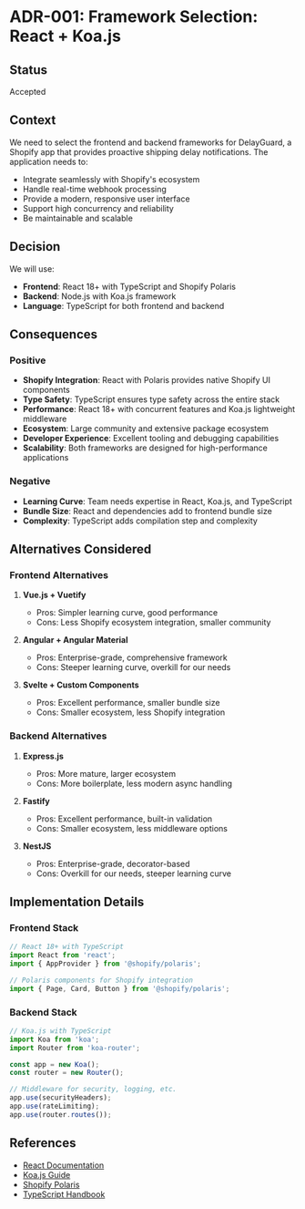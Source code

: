# ADR-001: Framework Selection: React + Koa.js

## Status
Accepted

## Context
We need to select the frontend and backend frameworks for DelayGuard, a Shopify app that provides proactive shipping delay notifications. The application needs to:

- Integrate seamlessly with Shopify's ecosystem
- Handle real-time webhook processing
- Provide a modern, responsive user interface
- Support high concurrency and reliability
- Be maintainable and scalable

## Decision
We will use:
- **Frontend**: React 18+ with TypeScript and Shopify Polaris
- **Backend**: Node.js with Koa.js framework
- **Language**: TypeScript for both frontend and backend

## Consequences

### Positive
- **Shopify Integration**: React with Polaris provides native Shopify UI components
- **Type Safety**: TypeScript ensures type safety across the entire stack
- **Performance**: React 18+ with concurrent features and Koa.js lightweight middleware
- **Ecosystem**: Large community and extensive package ecosystem
- **Developer Experience**: Excellent tooling and debugging capabilities
- **Scalability**: Both frameworks are designed for high-performance applications

### Negative
- **Learning Curve**: Team needs expertise in React, Koa.js, and TypeScript
- **Bundle Size**: React and dependencies add to frontend bundle size
- **Complexity**: TypeScript adds compilation step and complexity

## Alternatives Considered

### Frontend Alternatives
1. **Vue.js + Vuetify**
   - Pros: Simpler learning curve, good performance
   - Cons: Less Shopify ecosystem integration, smaller community

2. **Angular + Angular Material**
   - Pros: Enterprise-grade, comprehensive framework
   - Cons: Steeper learning curve, overkill for our needs

3. **Svelte + Custom Components**
   - Pros: Excellent performance, smaller bundle size
   - Cons: Smaller ecosystem, less Shopify integration

### Backend Alternatives
1. **Express.js**
   - Pros: More mature, larger ecosystem
   - Cons: More boilerplate, less modern async handling

2. **Fastify**
   - Pros: Excellent performance, built-in validation
   - Cons: Smaller ecosystem, less middleware options

3. **NestJS**
   - Pros: Enterprise-grade, decorator-based
   - Cons: Overkill for our needs, steeper learning curve

## Implementation Details

### Frontend Stack
```typescript
// React 18+ with TypeScript
import React from 'react';
import { AppProvider } from '@shopify/polaris';

// Polaris components for Shopify integration
import { Page, Card, Button } from '@shopify/polaris';
```

### Backend Stack
```typescript
// Koa.js with TypeScript
import Koa from 'koa';
import Router from 'koa-router';

const app = new Koa();
const router = new Router();

// Middleware for security, logging, etc.
app.use(securityHeaders);
app.use(rateLimiting);
app.use(router.routes());
```

## References
- [React Documentation](https://react.dev/)
- [Koa.js Guide](https://koajs.com/)
- [Shopify Polaris](https://polaris.shopify.com/)
- [TypeScript Handbook](https://www.typescriptlang.org/docs/)
